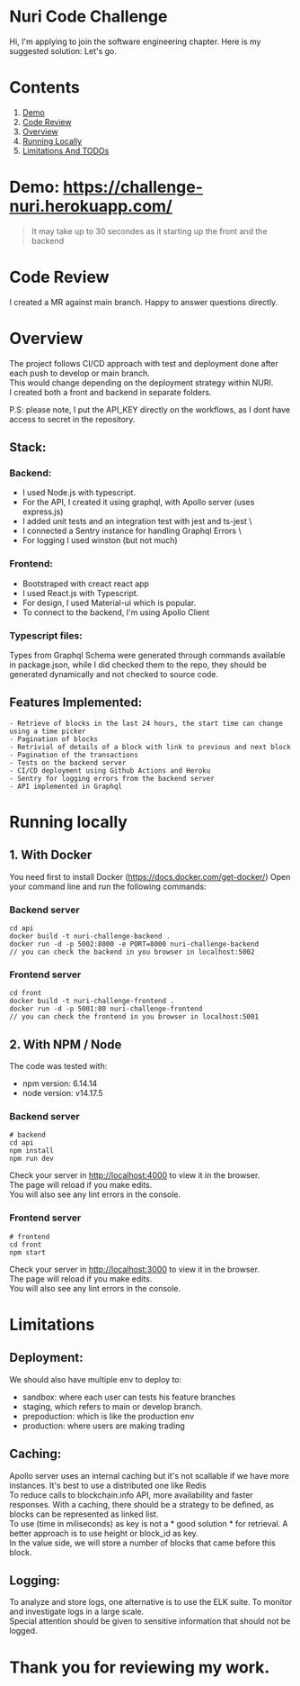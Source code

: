 # Nuri Code Challenge

Hi, I'm applying to join the software engineering chapter. Here is my suggested solution: Let's go.

# Contents

1. [Demo](#demo)
2. [Code Review](#code-review)
3. [Overview](#Overview)
3. [Running Locally](#running-locally)
4. [Limitations And TODOs](#limitations)



# Demo: https://challenge-nuri.herokuapp.com/
> It may take up to 30 secondes as it starting up the front and the backend

# Code Review

I created a MR against main branch. Happy to answer questions directly.

# Overview

The project follows CI/CD approach with test and deployment done after each push to develop or main branch. \
This would change depending on the deployment strategy within NURI. \
I created both a front and backend in separate folders.

P.S: please note, I put the API_KEY directly on the workflows, as I dont have access to secret in the repository.
## Stack:
    
### Backend: 

- I used Node.js with typescript. 
- For the API, I created it using graphql, with Apollo server (uses express.js) 
- I added unit tests and an integration test with jest and ts-jest \
- I connected a Sentry instance for handling Graphql Errors \
- For logging I used winston (but not much)

### Frontend:
- Bootstraped with creact react app
- I used React.js with Typescript. 
- For design, I used Material-ui which is popular.
- To connect to the backend, I'm using Apollo Client

### Typescript files:

Types from Graphql Schema were generated through commands available in package.json, while I did checked them to the repo, they should be generated dynamically and not checked to source code.


## Features Implemented:

    - Retrieve of blocks in the last 24 hours, the start time can change using a time picker
    - Pagination of blocks
    - Retrivial of details of a block with link to previous and next block
    - Pagination of the transactions
    - Tests on the backend server
    - CI/CD deployment using Github Actions and Heroku
    - Sentry for logging errors from the backend server
    - API implemented in Graphql

# Running locally

 ##  1. With Docker
You need first to install Docker (https://docs.docker.com/get-docker/)
Open your command line and run the following commands: 

### Backend server
```
cd api
docker build -t nuri-challenge-backend .
docker run -d -p 5002:8000 -e PORT=8000 nuri-challenge-backend
// you can check the backend in you browser in localhost:5002
```
### Frontend server
```
cd front
docker build -t nuri-challenge-frontend .
docker run -d -p 5001:80 nuri-challenge-frontend
// you can check the frontend in you browser in localhost:5001
```

 ##  2. With NPM / Node
The code was tested with:
- npm version: 6.14.14
- node version: v14.17.5

### Backend server

```
# backend
cd api
npm install
npm run dev 
```

Check your server in [http://localhost:4000](http://localhost:4000) to view it in the browser.  \
The page will reload if you make edits. \
You will also see any lint errors in the console.
### Frontend server

```
# frontend 
cd front
npm start
```
Check your server in [http://localhost:3000](http://localhost:3000) to view it in the browser. \
The page will reload if you make edits. \
You will also see any lint errors in the console.

# Limitations

## Deployment: 

We should also have multiple env to deploy to: 
- sandbox: where each user can tests his feature branches
- staging, which refers to main or develop branch. 
- prepoduction: which is like the production env
- production: where users are making trading 

## Caching: 

Apollo server uses an internal caching but it's not scallable if we have more instances. It's best to use a distributed one like Redis \
To reduce calls to blockchain.info API, more availability and faster responses.
With a caching, there should be a strategy to be defined, as blocks can be represented as linked list. \
To use (time in miliseconds) as key is not a * good solution * for retrieval. A better approach is to use height or block_id as key. \
In the value side, we will store a number of blocks that came before this block.

## Logging: 

To analyze and store logs, one alternative is to use the ELK suite. To monitor and investigate logs in a large scale. \
Special attention should be given to sensitive information that should not be logged.


# Thank you for reviewing my work.
